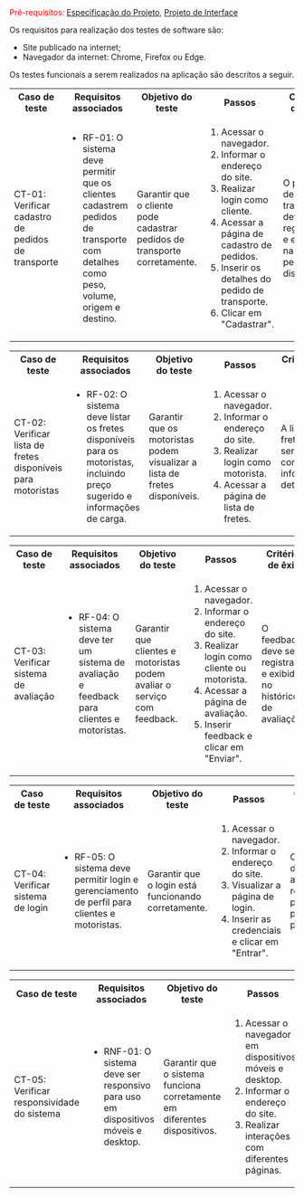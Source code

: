 <span style="color:red">
  Pré-requisitos: 
  <a href="especification.md">Especificação do Projeto</a>, 
  <a href="interface.md">Projeto de Interface</a>
</span>

Os requisitos para realização dos testes de software são:
<ul>
  <li>Site publicado na internet;</li>
  <li>Navegador da internet: Chrome, Firefox ou Edge.</li>
</ul>

Os testes funcionais a serem realizados na aplicação são descritos a seguir.

<table>
  <tr>
    <th>Caso de teste</th>
    <th>Requisitos associados</th>
    <th>Objetivo do teste</th>
    <th>Passos</th>
    <th>Critérios de êxito</th>
    <th>Responsável</th>
  </tr>
  <tr>
    <td>CT-01: Verificar cadastro de pedidos de transporte</td>
    <td>
      <ul>
        <li>RF-01: O sistema deve permitir que os clientes cadastrem pedidos de transporte com detalhes como peso, volume, origem e destino.</li>
      </ul>
    </td>
    <td>Garantir que o cliente pode cadastrar pedidos de transporte corretamente.</td>
    <td>
      <ol>
        <li>Acessar o navegador.</li>
        <li>Informar o endereço do site.</li>
        <li>Realizar login como cliente.</li>
        <li>Acessar a página de cadastro de pedidos.</li>
        <li>Inserir os detalhes do pedido de transporte.</li>
        <li>Clicar em "Cadastrar".</li>
      </ol>
    </td>
    <td>O pedido de transporte deve ser registrado e exibido na lista de pedidos disponíveis.</td>
    <td>Silvia</td>
  </tr>
</table>

<table>
  <tr>
    <th>Caso de teste</th>
    <th>Requisitos associados</th>
    <th>Objetivo do teste</th>
    <th>Passos</th>
    <th>Critérios de êxito</th>
    <th>Responsável</th>
  </tr>
  <tr>
    <td>CT-02: Verificar lista de fretes disponíveis para motoristas</td>
    <td>
      <ul>
        <li>RF-02: O sistema deve listar os fretes disponíveis para os motoristas, incluindo preço sugerido e informações de carga.</li>
      </ul>
    </td>
    <td>Garantir que os motoristas podem visualizar a lista de fretes disponíveis.</td>
    <td>
      <ol>
        <li>Acessar o navegador.</li>
        <li>Informar o endereço do site.</li>
        <li>Realizar login como motorista.</li>
        <li>Acessar a página de lista de fretes.</li>
      </ol>
    </td>
    <td>A lista de fretes deve ser exibida com informações detalhadas.</td>
    <td>Rodrigo</td>
  </tr>
</table>

<table>
  <tr>
    <th>Caso de teste</th>
    <th>Requisitos associados</th>
    <th>Objetivo do teste</th>
    <th>Passos</th>
    <th>Critérios de êxito</th>
    <th>Responsável</th>
  </tr>
  <tr>
    <td>CT-03: Verificar sistema de avaliação</td>
    <td>
      <ul>
        <li>RF-04: O sistema deve ter um sistema de avaliação e feedback para clientes e motoristas.</li>
      </ul>
    </td>
    <td>Garantir que clientes e motoristas podem avaliar o serviço com feedback.</td>
    <td>
      <ol>
        <li>Acessar o navegador.</li>
        <li>Informar o endereço do site.</li>
        <li>Realizar login como cliente ou motorista.</li>
        <li>Acessar a página de avaliação.</li>
        <li>Inserir feedback e clicar em "Enviar".</li>
      </ol>
    </td>
    <td>O feedback deve ser registrado e exibido no histórico de avaliações.</td>
    <td>Carlos</td>
  </tr>
</table>

<table>
  <tr>
    <th>Caso de teste</th>
    <th>Requisitos associados</th>
    <th>Objetivo do teste</th>
    <th>Passos</th>
    <th>Critérios de êxito</th>
    <th>Responsável</th>
  </tr>
  <tr>
    <td>CT-04: Verificar sistema de login</td>
    <td>
      <ul>
        <li>RF-05: O sistema deve permitir login e gerenciamento de perfil para clientes e motoristas.</li>
      </ul>
    </td>
    <td>Garantir que o login está funcionando corretamente.</td>
    <td>
      <ol>
        <li>Acessar o navegador.</li>
        <li>Informar o endereço do site.</li>
        <li>Visualizar a página de login.</li>
        <li>Inserir as credenciais e clicar em "Entrar".</li>
      </ol>
    </td>
    <td>O usuário deve ser autenticado e redirecionado para a sua página de perfil.</td>
    <td>Maria</td>
  </tr>
</table>

<table>
  <tr>
    <th>Caso de teste</th>
    <th>Requisitos associados</th>
    <th>Objetivo do teste</th>
    <th>Passos</th>
    <th>Critérios de êxito</th>
    <th>Responsável</th>
  </tr>
  <tr>
    <td>CT-05: Verificar responsividade do sistema</td>
    <td>
      <ul>
        <li>RNF-01: O sistema deve ser responsivo para uso em dispositivos móveis e desktop.</li>
      </ul>
    </td>
    <td>Garantir que o sistema funciona corretamente em diferentes dispositivos.</td>
    <td>
      <ol>
        <li>Acessar o navegador em dispositivos móveis e desktop.</li>
        <li>Informar o endereço do site.</li>
        <li>Realizar interações com diferentes páginas.</li>
      </ol>
    </td>
    <td>O sistema deve ajustar a interface conforme o dispositivo utilizado.</td>
    <td>Beatriz</td>
  </tr>
</table>